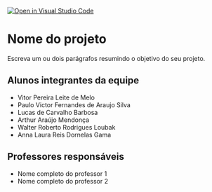[![Open in Visual Studio Code](https://classroom.github.com/assets/open-in-vscode-718a45dd9cf7e7f842a935f5ebbe5719a5e09af4491e668f4dbf3b35d5cca122.svg)](https://classroom.github.com/online_ide?assignment_repo_id=12219577&assignment_repo_type=AssignmentRepo)
# Nome do projeto
Escreva um ou dois parágrafos resumindo o objetivo do seu projeto.

## Alunos integrantes da equipe

* Vitor Pereira Leite de Melo
* Paulo Victor Fernandes de Araujo Silva
* Lucas de Carvalho Barbosa 
* Arthur Araújo Mendonça
* Walter Roberto Rodrigues Loubak  
* Anna Laura Reis Dornelas Gama

## Professores responsáveis

* Nome completo do professor 1
* Nome completo do professor 2

